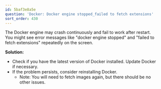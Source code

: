 ```yaml
---
id: 5baf3e8a5e
question: 'Docker: Docker engine stopped_failed to fetch extensions'
sort_order: 430
---
```


The Docker engine may crash continuously and fail to work after restart. You might see error messages like "docker engine stopped" and "failed to fetch extensions" repeatedly on the screen.

**Solution:**

- Check if you have the latest version of Docker installed. Update Docker if necessary.
- If the problem persists, consider reinstalling Docker.
  - Note: You will need to fetch images again, but there should be no other issues.
